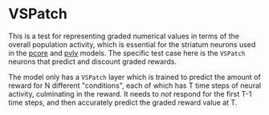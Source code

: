 # VSPatch

This is a test for representing graded numerical values in terms of the overall population activity, which is essential for the striatum neurons used in the [pcore](../../PCORE_BG.md) and [pvlv](../../PVLV.md) models.  The specific test case here is the `VSPatch` neurons that predict and discount graded rewards.

The model only has a `VSPatch` layer which is trained to predict the amount of reward for N different "conditions", each of which has T time steps of neural activity, culminating in the reward.  It needs to _not_ respond for the first T-1 time steps, and then accurately predict the graded reward value at T.


